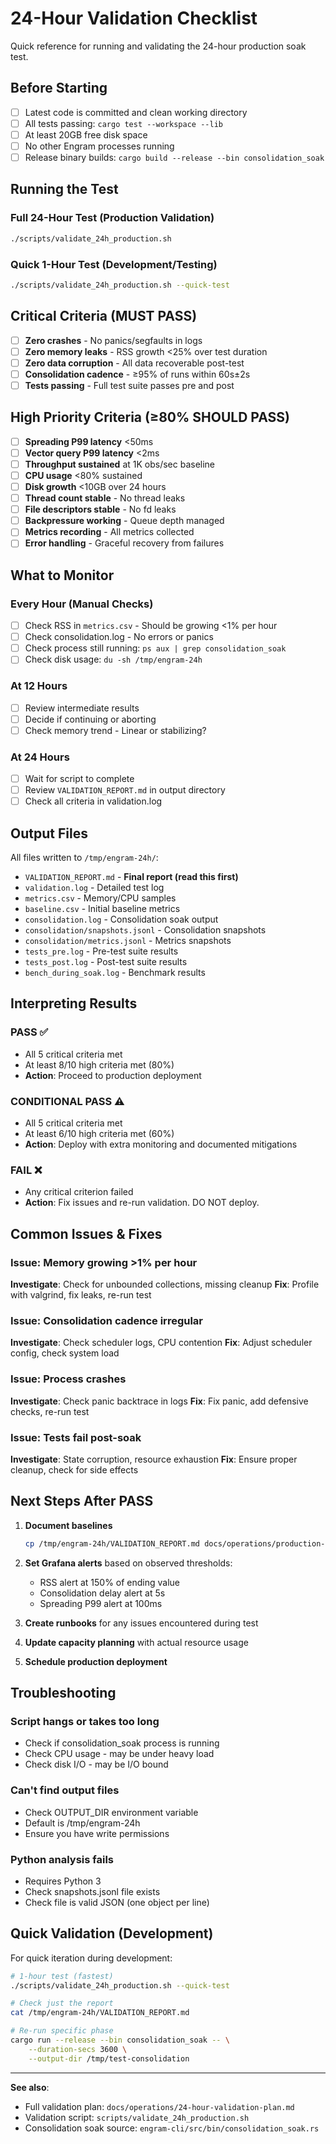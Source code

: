 # 24-Hour Validation Checklist

Quick reference for running and validating the 24-hour production soak test.

## Before Starting

- [ ] Latest code is committed and clean working directory
- [ ] All tests passing: `cargo test --workspace --lib`
- [ ] At least 20GB free disk space
- [ ] No other Engram processes running
- [ ] Release binary builds: `cargo build --release --bin consolidation_soak`

## Running the Test

### Full 24-Hour Test (Production Validation)
```bash
./scripts/validate_24h_production.sh
```

### Quick 1-Hour Test (Development/Testing)
```bash
./scripts/validate_24h_production.sh --quick-test
```

## Critical Criteria (MUST PASS)

- [ ] **Zero crashes** - No panics/segfaults in logs
- [ ] **Zero memory leaks** - RSS growth <25% over test duration
- [ ] **Zero data corruption** - All data recoverable post-test
- [ ] **Consolidation cadence** - ≥95% of runs within 60s±2s
- [ ] **Tests passing** - Full test suite passes pre and post

## High Priority Criteria (≥80% SHOULD PASS)

- [ ] **Spreading P99 latency** <50ms
- [ ] **Vector query P99 latency** <2ms
- [ ] **Throughput sustained** at 1K obs/sec baseline
- [ ] **CPU usage** <80% sustained
- [ ] **Disk growth** <10GB over 24 hours
- [ ] **Thread count stable** - No thread leaks
- [ ] **File descriptors stable** - No fd leaks
- [ ] **Backpressure working** - Queue depth managed
- [ ] **Metrics recording** - All metrics collected
- [ ] **Error handling** - Graceful recovery from failures

## What to Monitor

### Every Hour (Manual Checks)
- [ ] Check RSS in `metrics.csv` - Should be growing <1% per hour
- [ ] Check consolidation.log - No errors or panics
- [ ] Check process still running: `ps aux | grep consolidation_soak`
- [ ] Check disk usage: `du -sh /tmp/engram-24h`

### At 12 Hours
- [ ] Review intermediate results
- [ ] Decide if continuing or aborting
- [ ] Check memory trend - Linear or stabilizing?

### At 24 Hours
- [ ] Wait for script to complete
- [ ] Review `VALIDATION_REPORT.md` in output directory
- [ ] Check all criteria in validation.log

## Output Files

All files written to `/tmp/engram-24h/`:

- `VALIDATION_REPORT.md` - **Final report (read this first)**
- `validation.log` - Detailed test log
- `metrics.csv` - Memory/CPU samples
- `baseline.csv` - Initial baseline metrics
- `consolidation.log` - Consolidation soak output
- `consolidation/snapshots.jsonl` - Consolidation snapshots
- `consolidation/metrics.jsonl` - Metrics snapshots
- `tests_pre.log` - Pre-test suite results
- `tests_post.log` - Post-test suite results
- `bench_during_soak.log` - Benchmark results

## Interpreting Results

### PASS ✅
- All 5 critical criteria met
- At least 8/10 high criteria met (80%)
- **Action**: Proceed to production deployment

### CONDITIONAL PASS ⚠️
- All 5 critical criteria met
- At least 6/10 high criteria met (60%)
- **Action**: Deploy with extra monitoring and documented mitigations

### FAIL ❌
- Any critical criterion failed
- **Action**: Fix issues and re-run validation. DO NOT deploy.

## Common Issues & Fixes

### Issue: Memory growing >1% per hour
**Investigate**: Check for unbounded collections, missing cleanup
**Fix**: Profile with valgrind, fix leaks, re-run test

### Issue: Consolidation cadence irregular
**Investigate**: Check scheduler logs, CPU contention
**Fix**: Adjust scheduler config, check system load

### Issue: Process crashes
**Investigate**: Check panic backtrace in logs
**Fix**: Fix panic, add defensive checks, re-run test

### Issue: Tests fail post-soak
**Investigate**: State corruption, resource exhaustion
**Fix**: Ensure proper cleanup, check for side effects

## Next Steps After PASS

1. **Document baselines**
   ```bash
   cp /tmp/engram-24h/VALIDATION_REPORT.md docs/operations/production-baselines.md
   ```

2. **Set Grafana alerts** based on observed thresholds:
   - RSS alert at 150% of ending value
   - Consolidation delay alert at 5s
   - Spreading P99 alert at 100ms

3. **Create runbooks** for any issues encountered during test

4. **Update capacity planning** with actual resource usage

5. **Schedule production deployment**

## Troubleshooting

### Script hangs or takes too long
- Check if consolidation_soak process is running
- Check CPU usage - may be under heavy load
- Check disk I/O - may be I/O bound

### Can't find output files
- Check OUTPUT_DIR environment variable
- Default is /tmp/engram-24h
- Ensure you have write permissions

### Python analysis fails
- Requires Python 3
- Check snapshots.jsonl file exists
- Check file is valid JSON (one object per line)

## Quick Validation (Development)

For quick iteration during development:

```bash
# 1-hour test (fastest)
./scripts/validate_24h_production.sh --quick-test

# Check just the report
cat /tmp/engram-24h/VALIDATION_REPORT.md

# Re-run specific phase
cargo run --release --bin consolidation_soak -- \
    --duration-secs 3600 \
    --output-dir /tmp/test-consolidation
```

---

**See also**:
- Full validation plan: `docs/operations/24-hour-validation-plan.md`
- Validation script: `scripts/validate_24h_production.sh`
- Consolidation soak source: `engram-cli/src/bin/consolidation_soak.rs`

